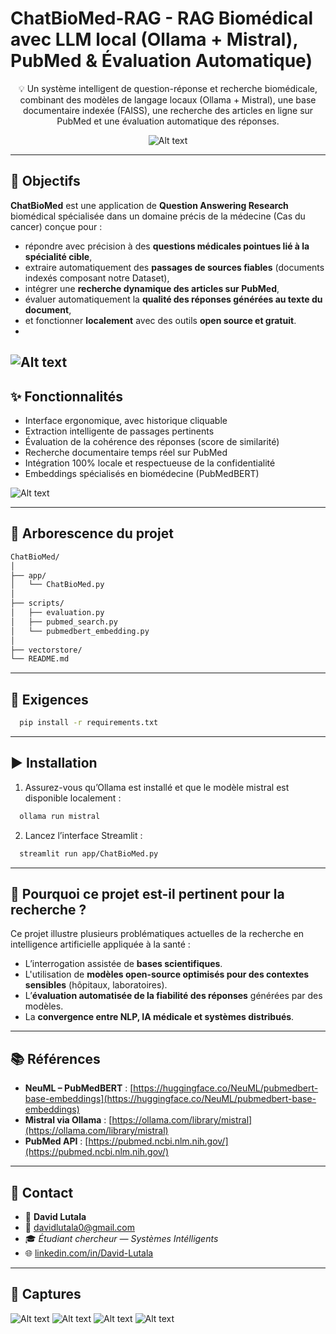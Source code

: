 # ChatBioMed-RAG - RAG Biomédical avec LLM local (Ollama + Mistral), PubMed &amp; Évaluation Automatique)

<div align="center">

💡 Un système intelligent de question-réponse et recherche biomédicale, combinant des modèles de langage locaux (Ollama + Mistral), une base documentaire indexée (FAISS), une recherche des articles en ligne sur PubMed et une évaluation automatique des réponses.

![Alt text](Images/Image2.png)

</div>


---


## 🚀 Objectifs

**ChatBioMed** est une application  de **Question Answering Research** biomédical spécialisée dans un domaine précis de la médecine (Cas du cancer) conçue pour :

- répondre avec précision à des **questions médicales pointues lié à la spécialité cible**,
- extraire automatiquement des **passages de sources fiables** (documents indexés composant notre Dataset),
- intégrer une **recherche dynamique des articles sur PubMed**,
- évaluer automatiquement la **qualité des réponses générées au texte du document**,
- et fonctionner **localement** avec des outils **open source et gratuit**.
- 
![Alt text](Images/Image1.png)
---

## ✨ Fonctionnalités

- Interface ergonomique, avec historique cliquable
- Extraction intelligente de passages pertinents  
- Évaluation de la cohérence des réponses (score de similarité)  
- Recherche documentaire temps réel sur PubMed  
- Intégration 100% locale et respectueuse de la confidentialité  
- Embeddings spécialisés en biomédecine (PubMedBERT)

![Alt text](Images/Image4.png)

---

## 📁 Arborescence du projet

```bash
ChatBioMed/
│
├── app/
│   └── ChatBioMed.py                      
│
├── scripts/
│   ├── evaluation.py             
│   ├── pubmed_search.py         
│   └── pubmedbert_embedding.py   
│
├── vectorstore/                 
└── README.md
```

---

## 🧪 Exigences

```bash
  pip install -r requirements.txt
```

---

## ▶️ Installation

1. Assurez-vous qu’Ollama est installé et que le modèle mistral est disponible localement :

```bash
  ollama run mistral
```

2. Lancez l’interface Streamlit :
   
```bash
  streamlit run app/ChatBioMed.py
```

---

## 🧬 Pourquoi ce projet est-il pertinent pour la recherche ?

Ce projet illustre plusieurs problématiques actuelles de la recherche en intelligence artificielle appliquée à la santé :

- L’interrogation assistée de **bases scientifiques**.
- L'utilisation de **modèles open-source optimisés pour des contextes sensibles** (hôpitaux, laboratoires).
- L’**évaluation automatisée de la fiabilité des réponses** générées par des modèles.
- La **convergence entre NLP, IA médicale et systèmes distribués**.

---

## 📚 Références

- **NeuML – PubMedBERT** : [https://huggingface.co/NeuML/pubmedbert-base-embeddings](https://huggingface.co/NeuML/pubmedbert-base-embeddings)
- **Mistral via Ollama** : [https://ollama.com/library/mistral](https://ollama.com/library/mistral)
- **PubMed API** : [https://pubmed.ncbi.nlm.nih.gov/](https://pubmed.ncbi.nlm.nih.gov/)

---

## 💌 Contact

- 👤 **David Lutala**  
- 📧 [davidlutala0@gmail.com](mailto:davidlutala0@gmail.com)  
- 🎓 *Étudiant chercheur — Systèmes Intélligents*  
- 🌐 [linkedin.com/in/David-Lutala](https://www.linkedin.com/in/david-lutala-719952164/ )

---

## 📸 Captures

![Alt text](Images/Image3.png)
![Alt text](Images/Image1.png)
![Alt text](Images/Image4.png)
![Alt text](Images/Image2.png)
